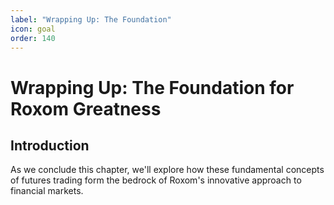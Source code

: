 ```yaml
---
label: "Wrapping Up: The Foundation"
icon: goal
order: 140
---
```


# Wrapping Up: The Foundation for Roxom Greatness

## Introduction

As we conclude this chapter, we'll explore how these fundamental concepts of futures trading form the bedrock of Roxom's innovative approach to financial markets.
